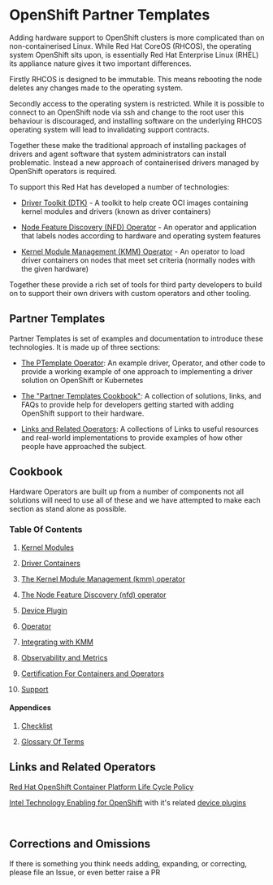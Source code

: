 # OpenShift Partner Templates

Adding hardware support to OpenShift clusters is more complicated than on non-containerised Linux. While Red Hat CoreOS (RHCOS), the operating system OpenShift sits upon, is essentially Red Hat Enterprise Linux (RHEL) its appliance nature gives it two important differences.

Firstly RHCOS is designed to be immutable. This means rebooting the node deletes any changes made to the operating system.

Secondly access to the operating system is restricted. While it is possible to connect to an OpenShift node via ssh and change to the root user this behaviour is discouraged, and installing software on the underlying RHCOS operating system will lead to invalidating support contracts.

Together these make the traditional approach of installing packages of drivers and agent software that system administrators can install problematic. Instead a new approach of containerised drivers managed by OpenShift operators is required.

To support this Red Hat has developed a number of technologies:

* [Driver Toolkit (DTK)](driver_container/README.md) - A toolkit to help create OCI images containing kernel modules and drivers (known as driver containers)

* [Node Feature Discovery (NFD) Operator](nfd/README.md) - An operator and application that labels nodes according to hardware and operating system features

* [Kernel Module Management (KMM) Operator](kmm/README.md) - An operator to load driver containers on nodes that meet set criteria (normally nodes with the given hardware)

Together these provide a rich set of tools for third party developers to build on to support their own drivers with custom operators and other tooling.


## Partner Templates
Partner Templates is set of examples and documentation to introduce these technologies. It is made up of three sections:

* [The PTemplate Operator](src/README.md): An example driver, Operator, and other code to provide a working example of one approach to implementing a driver solution on OpenShift or Kubernetes

* [The "Partner Templates Cookbook"](#cookbook): A collection of solutions, links, and FAQs to provide help for developers getting started with adding OpenShift support to their hardware.

* [Links and Related Operators](#links-and-related-operators): A collections of Links to useful resources and real-world implementations to provide examples of how other people have approached the subject.

## Cookbook

Hardware Operators are built up from a number of components not all solutions will need to use all of these and we have attempted to make each section as stand alone as possible.

### Table Of Contents

1. [Kernel Modules](src/kernel_module/README.md)

1. [Driver Containers](driver_container/README.md)

1. [The Kernel Module Management (kmm) operator](kmm/README.md)

1. [The Node Feature Discovery (nfd) operator](nfd/README.md)

1. [Device Plugin](device_plugin/README.md)

1. [Operator](operator/README.md)

1. [Integrating with KMM](integration/README.md)

1. [Observability and Metrics](observability/README.md)

1. [Certification For Containers and Operators](certification/README.md)

1. [Support](support.md)

#### Appendices

1. [Checklist](checklist.md)

1. [Glossary Of Terms](GLOSSARY.md)

## Links and Related Operators

[Red Hat OpenShift Container Platform Life Cycle Policy](https://access.redhat.com/support/policy/updates/openshift)

[Intel Technology Enabling for OpenShift](https://github.com/intel/intel-technology-enabling-for-openshift/tree/main) with it's related [device plugins](https://github.com/intel/intel-technology-enabling-for-openshift/tree/main)

&nbsp;

## Corrections and Omissions

If there is something you think needs adding, expanding, or correcting, please file an Issue, or even better raise a PR
